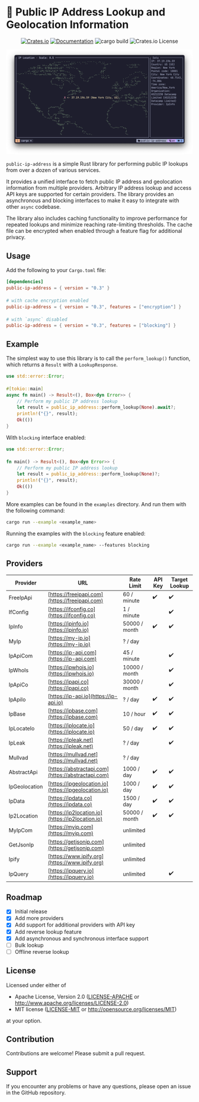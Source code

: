 # 🔎 Public IP Address Lookup and Geolocation Information

<div align="center">
  
  [![Crates.io](https://img.shields.io/crates/v/public-ip-address.svg)](https://crates.io/crates/public-ip-address)
  [![Documentation](https://docs.rs/public-ip-address/badge.svg)](https://docs.rs/public-ip-address)
  ![cargo build](https://github.com/ghztomash/public-ip-address/actions/workflows/ci.yml/badge.svg)
  ![Crates.io License](https://img.shields.io/crates/l/public-ip-address)

</div>

![Demo](./assets/map_example.png)

`public-ip-address` is a simple Rust library for performing public IP lookups from over a dozen of various services.

It provides a unified interface to fetch public IP address and geolocation information from multiple providers.
Arbitrary IP address lookup and access API keys are supported for certain providers.
The library provides an asynchronous and blocking interfaces to make it easy to integrate with other `async` codebase.

The library also includes caching functionality to improve performance for repeated lookups
and minimize reaching rate-limiting thresholds.
The cache file can be encrypted when enabled through a feature flag for additional privacy.

## Usage

Add the following to your `Cargo.toml` file:

```toml
[dependencies]
public-ip-address = { version = "0.3" }

# with cache encryption enabled
public-ip-address = { version = "0.3", features = ["encryption"] }

# with `async` disabled
public-ip-address = { version = "0.3", features = ["blocking"] }
```

## Example

The simplest way to use this library is to call the `perform_lookup()` function, which returns a `Result` with a `LookupResponse`.

```rust
use std::error::Error;

#[tokio::main]
async fn main() -> Result<(), Box<dyn Error>> {
    // Perform my public IP address lookup
    let result = public_ip_address::perform_lookup(None).await?;
    println!("{}", result);
    Ok(())
}
```

With `blocking` interface enabled:

```rust
use std::error::Error;

fn main() -> Result<(), Box<dyn Error>> {
    // Perform my public IP address lookup
    let result = public_ip_address::perform_lookup(None)?;
    println!("{}", result);
    Ok(())
}
```

More examples can be found in the `examples` directory. And run them with the following command:

```bash
cargo run --example <example_name>
```

Running the examples with the `blocking` feature enabled:

```bash
cargo run --example <example_name> --features blocking
```

## Providers

| Provider | URL | Rate Limit | API Key | Target Lookup |
| --- | --- | --- | --- | --- |
| FreeIpApi | [https://freeipapi.com](https://freeipapi.com) | 60 / minute | ✔️ | ✔️ |
| IfConfig | [https://ifconfig.co](https://ifconfig.co) | 1 / minute |  | ✔️ |
| IpInfo | [https://ipinfo.io](https://ipinfo.io) | 50000 / month | ✔️ | ✔️ |
| MyIp | [https://my-ip.io](https://my-ip.io) | ? / day | ️ | ️ |
| IpApiCom | [https://ip-api.com](https://ip-api.com) | 45 / minute |  | ✔️ |
| IpWhoIs | [https://ipwhois.io](https://ipwhois.io) | 10000 / month | ️ | ✔️ |
| IpApiCo | [https://ipapi.co](https://ipapi.co) | 30000 / month |  | ✔️ |
| IpApiIo | [https://ip-api.io](https://ip-api.io) | ? / day | ✔️ | ✔️ |
| IpBase | [https://ipbase.com](https://ipbase.com) | 10 / hour | ✔️ | ✔️ |
| IpLocateIo | [https://iplocate.io](https://iplocate.io) | 50 / day | ✔️ | ✔️ |
| IpLeak | [https://ipleak.net](https://ipleak.net) | ? / day | ️ | ✔️ |
| Mullvad | [https://mullvad.net](https://mullvad.net) | ? / day | ️ | ️ |
| AbstractApi | [https://abstractapi.com](https://abstractapi.com) | 1000 / day | ✔️ | ✔️ |
| IpGeolocation | [https://ipgeolocation.io](https://ipgeolocation.io) | 1000 / day | ✔️ | ✔️ |
| IpData | [https://ipdata.co](https://ipdata.co) | 1500 / day | ✔️ | ✔️ |
| Ip2Location | [https://ip2location.io](https://ip2location.io) | 50000 / month | ✔️ | ✔️ |
| MyIpCom | [https://myip.com](https://myip.com) | unlimited | ️ | ️ |
| GetJsonIp | [https://getjsonip.com](https://getjsonip.com) | unlimited | ️ | ️ |
| Ipify | [https://www.ipify.org](https://www.ipify.org) | unlimited | ️ | ️ |
| IpQuery | [https://ipquery.io](https://ipquery.io) | unlimited |  | ✔️ |

## Roadmap

- [x] Initial release
- [x] Add more providers
- [x] Add support for additional providers with API key
- [x] Add reverse lookup feature
- [x] Add asynchronous and synchronous interface support
- [ ] Bulk lookup
- [ ] Offline reverse lookup

## License

Licensed under either of

- Apache License, Version 2.0
   ([LICENSE-APACHE](LICENSE-APACHE) or <http://www.apache.org/licenses/LICENSE-2.0>)
- MIT license
   ([LICENSE-MIT](LICENSE-MIT) or <http://opensource.org/licenses/MIT>)

at your option.

## Contribution

Contributions are welcome! Please submit a pull request.

## Support

If you encounter any problems or have any questions, please open an issue in the GitHub repository.
